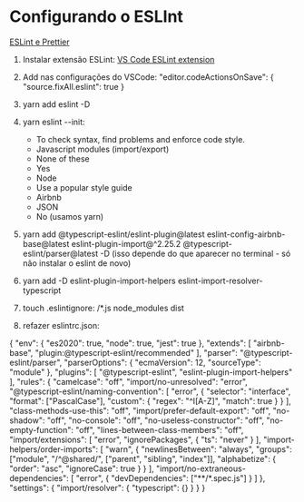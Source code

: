 # Configurando o ESLInt

[ESLint e Prettier](https://www.notion.so/ESLint-e-Prettier-Trilha-Node-js-d3f3ef576e7f45dfbbde5c25fa662779#eaf6e8bdcabc4d809cdae302e29750da)

1. Instalar extensão ESLint: [VS Code ESLint extension](https://marketplace.visualstudio.com/items?itemName=dbaeumer.vscode-eslint)
2. Add nas configurações do VSCode: 
"editor.codeActionsOnSave": {
  "source.fixAll.eslint": true
}

3. yarn add eslint -D
4. yarn eslint --init: 
   * To check syntax, find problems and enforce code style.
   * Javascript modules (import/export)
   * None of these
   * Yes
   * Node
   * Use a popular style guide 
   * Airbnb
   * JSON
   * No (usamos yarn)
   
5.  yarn add @typescript-eslint/eslint-plugin@latest eslint-config-airbnb-base@latest eslint-plugin-import@^2.25.2 @typescript-eslint/parser@latest -D
(isso depende do que aparecer no terminal - só não instalar o eslint de novo)

6. yarn add -D eslint-plugin-import-helpers eslint-import-resolver-typescript
7. touch .eslintignore: 
/*.js
node_modules
dist

7. refazer eslintrc.json:

{
   "env": {
      "es2020": true,
      "node": true,
         "jest": true
   },
   "extends": [
      "airbnb-base",
      "plugin:@typescript-eslint/recommended"
   ],
   "parser": "@typescript-eslint/parser",
   "parserOptions": {
      "ecmaVersion": 12,
      "sourceType": "module"
   },
   "plugins": [
      "@typescript-eslint",
      "eslint-plugin-import-helpers"
   ],
   "rules": {
   "camelcase": "off",
      "import/no-unresolved": "error",
      "@typescript-eslint/naming-convention": [
         "error",
         {
            "selector": "interface",
            "format": ["PascalCase"],
            "custom": {
            "regex": "^I[A-Z]",
            "match": true
            }
         }
      ],
      "class-methods-use-this": "off",
      "import/prefer-default-export": "off",
      "no-shadow": "off",
      "no-console": "off",
      "no-useless-constructor": "off",
      "no-empty-function": "off",
      "lines-between-class-members": "off",
      "import/extensions": [
         "error",
         "ignorePackages",
         {
            "ts": "never"
         }
      ],
      "import-helpers/order-imports": [
         "warn",
         {
            "newlinesBetween": "always",
            "groups": ["module", "/^@shared/", ["parent", "sibling", "index"]],
            "alphabetize": { "order": "asc", "ignoreCase": true }
         }
      ],
      "import/no-extraneous-dependencies": [
         "error",
         { "devDependencies": ["**/*.spec.js"] }
      ]
   },
   "settings": {
      "import/resolver": {
         "typescript": {}
      }
   }
}